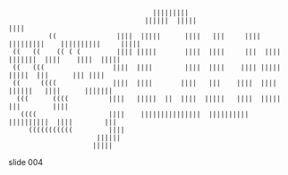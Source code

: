 
                                        |||||||||
                                      ||||||  |||||                                                 ||||
              ((               ||||  |||||      ||||   |||     ||||   |||||||||    ||||||||||     |||||
     ((   ((    (( ( (         |||| |||||       ||||  ||||     |||  |||| |||||||  ||||    ||||  |||||
     ((   (((                 ||||  ||||        ||||  ||||    |||| |||||   |||||  |||      ||| ||||
     ((     ((((              ||||  ||||       ||||   |||    ||||  |||| ||||||   ||||      |||||||
      (((      ((((          ||||   |||||  ||  ||||  |||||   ||||  |||||         |||        ||||
       ((((                  ||||    |||||||||||||||  ||||||||||    ||||||||||  ||||        |||
         (((((((((((         ||||
                          ||||||
                         |||||









































































slide 004

